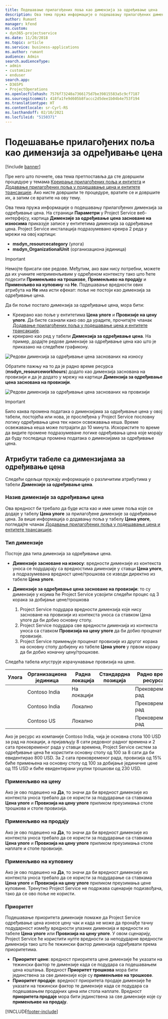 ```yaml
---
title: Подешавање прилагођених поља као димензија за одређивање цена
description: Ова тема пружа информације о подешавању прилагођених димензија за одређивање цена.
author: Rumant
manager: kfend
ms.custom:
- dyn365-projectservice
ms.date: 11/20/2018
ms.topic: article
ms.service: business-applications
ms.author: rumant
audience: Admin
search.audienceType:
- admin
- customizer
- enduser
search.app:
- D365PS
- ProjectOperations
ms.openlocfilehash: 7576f73240a7366175d7be39815583a5c9cf7187
ms.sourcegitcommit: 418fa1fe9d605b8faccc2d5dee1b04b4e753f194
ms.translationtype: HT
ms.contentlocale: sr-Cyrl-RS
ms.lasthandoff: 02/10/2021
ms.locfileid: "5150371"
---
```

# <a name="setting-up-custom-fields-as-pricing-dimensions"></a>Подешавање прилагођених поља као димензија за одређивање цена 

[!include [banner](../includes/psa-now-project-operations.md)]

Пре него што почнете, ова тема претпоставља да сте довршили процедуре у темама [Креирање прилагођених поља и ентитета](create-custom-fields-entities.md) и [Додавање прилагођених поља у подешавање цена и ентитете трансакције](field-references.md). Ако нисте довршили те процедуре, вратите се и довршите их, а затим се вратите на ову тему. 

Ова тема пружа информације о подешавању прилагођених димензија за одређивање цена. На страници **Параметри** у Project Service веб-интерфејсу, картица **Димензије за одређивање цена засноване на износима** приказује записе у ентитетима димензија за одређивање цена. Project Service инсталација подразумевано креира 2 реда у мрежи на овој картици:

- **msdyn_resourcecategory** (улога)
- **msdyn_OrganizationalUnit** (организациона јединица)

> [!IMPORTANT]
> Немојте брисати ове редове. Међутим, ако вам нису потребни, можете да их учините неприменљивим у одређеном контексту тако што ћете подесити **Применљиво на трошкове**, **Применљиво на продају** и **Применљиво на куповину** на **Не**. Подешавање вредности ових атрибута на **Не** има исти ефекат: поље не постоји као димензија за одређивање цена.

Да би поље постало димензија за одређивање цена, мора бити:

- Креирано као поље у ентитетима **Цена улоге** и **Провизије на цену улоге**. Да бисте сазнали како ово да урадите, прочитајте чланак [Додавање прилагођених поља у подешавање цена и ентитете трансакције](field-references.md).
- креирано као ред у табели **Димензија за одређивање цена**. На пример, додајте редове димензије за одређивање цена као што је приказано на следећем графикону. 

![Редови димензија за одређивање цена заснованих на износу](media/Amt-based-PD.png)

Обратите пажњу на то да је радно време ресурса (**msdyn_resourceworkhours**) додато као димензија заснована на провизији и да је додато у мрежу на картици **Димензија за одређивање цена заснована на провизији**.

![Редови димензија за одређивање цена заснованих на провизији](media/Markup-based-PD.png)

> [!IMPORTANT]
> Било каква промена података о димензијама за одређивање цена у овој табели, постојећа или нова, је прослеђена у Project Service пословну логику одређивања цена тек након освежавања кеша. Време освежавања кеша може потрајати до 10 минута. Искористите то време да видите промене подразумеване логике одређивања цена које морају да буду последица промена података о димензијама за одређивање цена.


## <a name="attributes-of-the-pricing-dimensions-table"></a>Атрибути табеле са димензијама за одређивање цена
Следећи одељци пружају информације о различитим атрибутима у табели **Димензије за одређивање цена**.

### <a name="pricing-dimension-name"></a>Назив димензије за одређивање цена
Ова вредност би требало да буде иста као и име шеме поља које се додаје у табелу **Цена улоге** за прилагођене димензије за одређивање цена. За више информација о додавању поља у табелу **Цена улоге**, погледајте чланак [Додавање прилагођених поља у подешавање цена и ентитете трансакције](field-references.md).

### <a name="type-of-dimension"></a>Тип димензије
Постоје два типа димензија за одређивање цена.
  
  - **Димензије засноване на износу**: вредности димензије из контекста уноса се подударају са вредностима димензије у ставци **Цена улоге**, а подразумевана вредност цене/трошкова се изводи директно из табеле **Цена улоге**.
  - **Димензије за одређивање цена засноване на провизији**: то су димензије у којима ће Project Service усвојити следећи процес од 3 корака за добијање цене/трошкова
 
    1. Project Service подудара вредности димензија које нису засноване на провизији из контекста уноса са ставком Цена улоге да би добио основну стопу.
    2. Project Service подудара све вредности димензија из контекста уноса са ставком **Провизија на цену улоге** да би добио проценат провизије.
    3. Project Service примењује проценат провизије из другог корака на основну стопу добијену из табеле **Цена улоге** у првом кораку да би добио коначну цену/трошкове.
   
   Следећа табела илуструје израчунавање провизија на цене.
  
| Улога        | Организациона јединица    |Радна локација      |Стандардна позиција      |Радно време ресурса      |  Провизија|
| ------------|-------------|-------------------|--------------------|-------------------------|--------:|
|             | Contoso India|На локацији            |                    |Прековремени рад                 |15     |
|             | Contoso India|Локално             |                    |Прековремени рад                 |10     |
|             | Contoso US   |Локално             |                    |Прековремени рад                 |20     |


Ако је ресурс из компаније Contoso India, чија је основна стопа 100 USD за рад на локацији, а пријављују 8 сати редовног радног времена и 2 сата прековременог рада у ставци времена, Project Service систем за одређивање цена ће користити основну стопу од 100 за 8 сати да би евидентирао 800 USD. За 2 сата прековременог рада, провизија од 15% биће примењена на основну стопу од 100 за добијање јединичне цене од 115 USD и биће евидентирани укупни трошкови од 230 USD.

### <a name="applicable-to-cost"></a>Применљиво на цену 
Ако је ово подешено на **Да**, то значи да би вредност димензије из контекста уноса требало да се користи за подударање са ставкама **Цена улоге** и **Провизија на цену улоге** приликом преузимања стопе трошкова и стопе провизија.

### <a name="applicable-to-sales"></a>Применљиво на продају
Ако је ово подешено на **Да**, то значи да би вредност димензије из контекста уноса требало да се користи за подударање са ставкама **Цена улоге** и **Провизија на цену улоге** приликом преузимања стопе наплате и стопе провизије.

### <a name="applicable-to-purchase"></a>Применљиво на куповину
Ако је ово подешено на **Да**, то значи да би вредност димензије из контекста уноса требало да се користи за подударање са ставкама **Цена улоге** и **Провизија на цену улоге** приликом преузимања цене куповине. Тренутно Project Service не подржава сценарије подизвођача, тако да се ово поље не користи. 

### <a name="priority"></a>Приоритет
Подешавање приоритета димензије помаже да Project Service одређивање цена изнесе цену чак и када не може да пронађе тачну подударност између вредности улазних димензија и вредности из табеле **Цена улоге** или **Провизија на цену улоге**. У овом сценарију, Project Service ће користити нулте вредности за неподударне вредности димензија тако што ће тежински фактор димензија одређивати према приоритетима.

- **Приоритет цене**: вредност приоритета цене димензије ће указати на тежински фактор те димензије када се подудара са подешавањем цена коштања. Вредност **Приоритет трошкова** мора бити јединствена за све димензије које су **применљиве на трошкове**.
- **Приоритет продаје**: вредност приоритета продаје димензије ће указати на тежински фактор те димензије када се подудара са подешавањем продајних цена или стопа наплате. Вредност **приоритета продаје** мора бити јединствена за све димензије које су **применљиве на продају**.


[!INCLUDE[footer-include](../includes/footer-banner.md)]